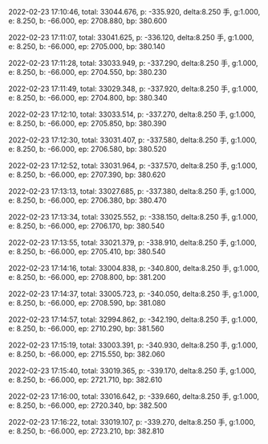 2022-02-23 17:10:46, total: 33044.676, p: -335.920, delta:8.250 手, g:1.000, e: 8.250, b: -66.000, ep: 2708.880, bp: 380.600

2022-02-23 17:11:07, total: 33041.625, p: -336.120, delta:8.250 手, g:1.000, e: 8.250, b: -66.000, ep: 2705.000, bp: 380.140

2022-02-23 17:11:28, total: 33033.949, p: -337.290, delta:8.250 手, g:1.000, e: 8.250, b: -66.000, ep: 2704.550, bp: 380.230

2022-02-23 17:11:49, total: 33029.348, p: -337.920, delta:8.250 手, g:1.000, e: 8.250, b: -66.000, ep: 2704.800, bp: 380.340

2022-02-23 17:12:10, total: 33033.514, p: -337.270, delta:8.250 手, g:1.000, e: 8.250, b: -66.000, ep: 2705.850, bp: 380.390

2022-02-23 17:12:30, total: 33031.407, p: -337.580, delta:8.250 手, g:1.000, e: 8.250, b: -66.000, ep: 2706.580, bp: 380.520

2022-02-23 17:12:52, total: 33031.964, p: -337.570, delta:8.250 手, g:1.000, e: 8.250, b: -66.000, ep: 2707.390, bp: 380.620

2022-02-23 17:13:13, total: 33027.685, p: -337.380, delta:8.250 手, g:1.000, e: 8.250, b: -66.000, ep: 2706.380, bp: 380.470

2022-02-23 17:13:34, total: 33025.552, p: -338.150, delta:8.250 手, g:1.000, e: 8.250, b: -66.000, ep: 2706.170, bp: 380.540

2022-02-23 17:13:55, total: 33021.379, p: -338.910, delta:8.250 手, g:1.000, e: 8.250, b: -66.000, ep: 2705.410, bp: 380.540

2022-02-23 17:14:16, total: 33004.838, p: -340.800, delta:8.250 手, g:1.000, e: 8.250, b: -66.000, ep: 2708.800, bp: 381.200

2022-02-23 17:14:37, total: 33005.723, p: -340.050, delta:8.250 手, g:1.000, e: 8.250, b: -66.000, ep: 2708.590, bp: 381.080

2022-02-23 17:14:57, total: 32994.862, p: -342.190, delta:8.250 手, g:1.000, e: 8.250, b: -66.000, ep: 2710.290, bp: 381.560

2022-02-23 17:15:19, total: 33003.391, p: -340.930, delta:8.250 手, g:1.000, e: 8.250, b: -66.000, ep: 2715.550, bp: 382.060

2022-02-23 17:15:40, total: 33019.365, p: -339.170, delta:8.250 手, g:1.000, e: 8.250, b: -66.000, ep: 2721.710, bp: 382.610

2022-02-23 17:16:00, total: 33016.642, p: -339.660, delta:8.250 手, g:1.000, e: 8.250, b: -66.000, ep: 2720.340, bp: 382.500

2022-02-23 17:16:22, total: 33019.107, p: -339.270, delta:8.250 手, g:1.000, e: 8.250, b: -66.000, ep: 2723.210, bp: 382.810